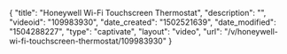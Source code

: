 {
    "title": "Honeywell Wi-Fi Touchscreen Thermostat",
    "description": "",
    "videoid": "109983930",
    "date_created": "1502521639",
    "date_modified": "1504288227",
    "type": "captivate",
    "layout": "video",
    "url": "\/v\/honeywell-wi-fi-touchscreen-thermostat\/109983930"
}